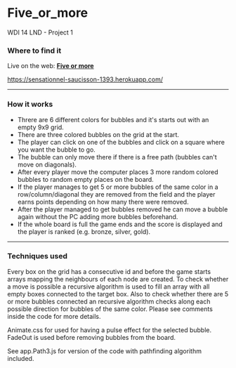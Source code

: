 # Five_or_more
WDI 14 LND - Project 1

### Where to find it

Live on the web: **[Five or more](https://sensationnel-saucisson-1393.herokuapp.com/)**

https://sensationnel-saucisson-1393.herokuapp.com/

---

### How it works

* Threre are 6 different colors for bubbles and it's starts out with an empty 9x9 grid.
* There are three colored bubbles on the grid at the start.
* The player can click on one of the bubbles and click on a square where you want the bubble to go.
* The bubble can only move there if there is a free path (bubbles can't move on diagonals).
* After every player move the computer places 3 more random colored bubbles to random empty places on the board.
* If the player manages to get 5 or more bubbles of the same color in a row/column/diagonal they are removed from the field and the player earns points depending on how many there were removed.
* After the player managed to get bubbles removed he can move a bubble again without the PC adding more bubbles beforehand.
* If the whole board is full the game ends and the score is displayed and the player is ranked (e.g. bronze, silver, gold).

---

### Techniques used

Every box on the grid has a consecutive id and before the game starts arrays mapping the neighbours of each node are created.
To check whether a move is possible a recursive algorithm is used to fill an array with all empty boxes connected to the target box.
Also to check whether there are 5 or more bubbles connected an recursive algorithm checks along each possible direction for bubbles of the same color. Please see comments inside the code for more details.

Animate.css for used for having a pulse effect for the selected bubble. FadeOut is used before removing bubbles from the board.

See app.Path3.js for version of the code with pathfinding algorithm included.